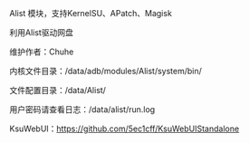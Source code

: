Alist 模块，支持KernelSU、APatch、Magisk

利用Alist驱动网盘

维护作者：Chuhe

内核文件目录：/data/adb/modules/Alist/system/bin/

文件配置目录：/data/Alist/

用户密码请查看日志：/data/alist/run.log

KsuWebUI：https://github.com/5ec1cff/KsuWebUIStandalone

